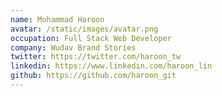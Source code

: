 ```yaml
---
name: Mohammad Haroon
avatar: /static/images/avatar.png
occupation: Full Stack Web Developer
company: Wudav Brand Stories
twitter: https://twitter.com/haroon_tw
linkedin: https://www.linkedin.com/haroon_lin
github: https://github.com/haroon_git
---
```

